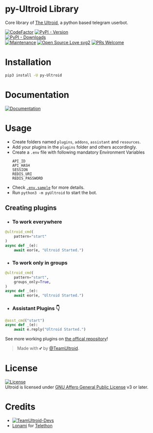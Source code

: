 # py-Ultroid Library

Core library of [The Ultroid](https://github.com/TeamUltroid/pyUltroid), a python based telegram userbot.

[![CodeFactor](https://www.codefactor.io/repository/github/teamultroid/pyultroid/badge)](https://www.codefactor.io/repository/github/teamultroid/pyultroid)
[![PyPI - Version](https://img.shields.io/pypi/v/py-Ultroid?style=round)](https://pypi.org/project/py-Ultroid)    
[![PyPI - Downloads](https://img.shields.io/pypi/dm/py-Ultroid?label=DOWNLOADS&style=round)](https://pypi.org/project/py-Ultroid)    
[![Maintenance](https://img.shields.io/badge/Maintained%3F-yes-green.svg)](https://github.com/TeamUltroid/Ultroid/graphs/commit-activity)
[![Open Source Love svg2](https://badges.frapsoft.com/os/v2/open-source.svg?v=103)](https://github.com/TeamUltroid/Ultroid)
[![PRs Welcome](https://img.shields.io/badge/PRs-welcome-brightgreen.svg?style=flat-square)](https://makeapullrequest.com)

# Installation
```bash
pip3 install -U py-Ultroid
```

# Documentation 
[![Documentation](https://img.shields.io/badge/Documentation-Ultroid-blue)](http://ultroid.tech/)

# Usage
- Create folders named `plugins`, `addons`, `assistant` and `resources`.   
- Add your plugins in the `plugins` folder and others accordingly.   
- Create a `.env` file with following mandatory Environment Variables
   ```
   API_ID
   API_HASH
   SESSION
   REDIS_URI
   REDIS_PASSWORD
   ```
- Check
[`.env.sample`](https://github.com/TeamUltroid/Ultroid/blob/main/.env.sample) for more details.   
- Run `python3 -m pyUltroid` to start the bot.   

## Creating plugins
 - ### To work everywhere

```python
@ultroid_cmd(
    pattern="start"
)   
async def _(e):   
    await eor(e, "Ultroid Started.")   
```

- ### To work only in groups

```python
@ultroid_cmd(
    pattern="start",
    groups_only=True,
)   
async def _(e):   
    await eor(e, "Ultroid Started.")   
```

- ### Assistant Plugins 👇

```python
@asst_cmd("start")   
async def _(e):   
    await e.reply("Ultroid Started.")   
```

See more working plugins on [the offical repository](https://github.com/TeamUltroid/Ultroid)!

> Made with 💕 by [@TeamUltroid](https://t.me/TeamUltroid).    


# License
[![License](https://www.gnu.org/graphics/agplv3-155x51.png)](LICENSE)   
Ultroid is licensed under [GNU Affero General Public License](https://www.gnu.org/licenses/agpl-3.0.en.html) v3 or later.

# Credits
* [![TeamUltroid-Devs](https://img.shields.io/static/v1?label=TeamUltroid&message=devs&color=critical)](https://t.me/UltroidDevs)
* [Lonami](https://github.com/Lonami) for [Telethon](https://github.com/LonamiWebs/Telethon)